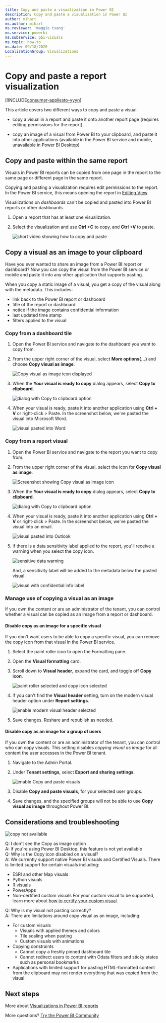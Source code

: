 ```yaml
---
title: Copy and paste a visualization in Power BI
description: Copy and paste a visualization in Power BI
author: mihart
ms.author: mihart
ms.reviewer: 'maggie tsang'
ms.service: powerbi
ms.subservice: pbi-visuals
ms.topic: how-to
ms.date: 09/18/2020
LocalizationGroup: Visualizations
---
```

# Copy and paste a report visualization

[!INCLUDE[consumer-appliesto-yyyn](../includes/consumer-appliesto-yyyn.md)]

This article covers two different ways to copy and paste a visual. 
* copy a visual in a report and paste it onto another report page (requires editing permissions for the report)

* copy an image of a visual from Power BI to your clipboard, and paste it into other applications (available in the Power BI service and mobile, unavailable in Power BI Desktop)

## Copy and paste within the same report
Visuals in Power BI reports can be copied from one page in the report to the same page or different page in the same report. 

Copying and pasting a visualization requires edit permissions to the report. In the Power BI service, this means opening the report in [Editing View](../consumer/end-user-reading-view.md). 

Visualizations on *dashboards* can't be copied and pasted into Power BI reports or other dashboards.

1. Open a report that has at least one visualization.  

2. Select the visualization and use **Ctrl +C** to copy, and **Ctrl +V** to paste.      

   ![short video showing how to copy and paste](media/power-bi-visualization-copy-paste/copypasteviznew.gif)


## Copy a visual as an image to your clipboard

Have you ever wanted to share an image from a Power BI report or dashboard? Now you can copy the visual from the Power BI service or mobile and paste it into any other application that supports pasting. 

When you copy a static image of a visual, you get a copy of the visual along with the metadata. This includes:
* link back to the Power BI report or dashboard
* title of the report or dashboard
* notice if the image contains confidential information
* last updated time stamp
* filters applied to the visual

### Copy from a dashboard tile

1. Open the Power BI service and navigate to the dashboard you want to copy from.

2. From the upper right corner of the visual, select **More options(...)** and choose **Copy visual as image**. 

    ![Copy visual as image icon displayed](media/power-bi-visualization-copy-paste/power-bi-copy-dashboard.png)

3. When the **Your visual is ready to copy** dialog appears, select **Copy to clipboard**.

    ![dialog with Copy to clipboard option](media/power-bi-visualization-copy-paste/power-bi-copied.png)

4. When your visual is ready, paste it into another application using **Ctrl + V** or right-click > Paste. In the screenshot below, we've pasted the visual into Microsoft Word. 

    ![visual pasted into Word](media/power-bi-visualization-copy-paste/power-bi-paste-word.png)

### Copy from a report visual 

1. Open the Power BI service and navigate to the report you want to copy from.

2. From the upper right corner of the visual, select the icon for **Copy visual as image**. 

    ![Screenshot showing Copy visual as image icon](media/power-bi-visualization-copy-paste/power-bi-copy-icon.png)

3. When the **Your visual is ready to copy** dialog appears, select **Copy to clipboard**.

    ![dialog with Copy to clipboard option](media/power-bi-visualization-copy-paste/power-bi-copied.png)


4. When your visual is ready, paste it into another application using **Ctrl + V** or right-click > Paste. In the screenshot below, we've pasted the visual into an email.

    ![visual pasted into Outlook](media/power-bi-visualization-copy-paste/power-bi-copy-email.png)

5. If there is a data sensitivity label applied to the report, you'll receive a warning when you select the copy icon.  

    ![sensitive data warning](media/power-bi-visualization-copy-paste/power-bi-sensitive.png)

    And, a sensitivity label will be added to the metadata below the pasted visual. 

    ![visual with confidential info label](media/power-bi-visualization-copy-paste/power-bi-confidential.png)

### Manage use of copying a visual as an image
If you own the content or are an administrator of the tenant, you can control whether a visual can be copied as an image from a report or dashboard.

#### Disable copy as an image for a specific visual
If you don't want users to be able to copy a specific visual, you can remove the copy icon from that visual in the Power BI service.    
1. Select the paint roller icon to open the Formatting pane. 

1. Open the **Visual formatting** card.
1. Scroll down to **Visual header**, expand the card, and toggle off **Copy icon**.

    ![paint roller selected and copy icon selected](media/power-bi-visualization-copy-paste/power-bi-visual-header.png)

1. If you can't find the **Visual header** setting, turn on the modern visual header option under **Report settings**. 

    ![enable modern visual header selected](media/power-bi-visualization-copy-paste/power-bi-use-modern.png)

1. Save changes. Reshare and republish as needed.

#### Disable copy as an image for a group of users

If you own the content or are an administrator of the tenant, you can control who can copy visuals. This setting disables *copying visual as image* for all content the user accesses in the Power BI tenant.
  
1. Navigate to the Admin Portal.

1. Under **Tenant settings**, select **Export and sharing settings**. 

    ![enable Copy and paste visuals](media/power-bi-visualization-copy-paste/power-bi-enable.png)

1. Disable **Copy and paste visuals**, for your selected user groups. 

1. Save changes, and the specified groups will not be able to use **Copy visual as image** throughout Power BI. 
  

## Considerations and troubleshooting

   ![copy not available](media/power-bi-visualization-copy-paste/power-bi-copy-grey.png)


Q: I don't see the Copy as image option    
A: If you're using Power BI Desktop, this feature is not yet available    
Q: Why is the Copy icon disabled on a visual?    
A: We currently support native Power BI visuals and Certified Visuals. There is limited support for certain visuals including: 
- ESRI and other Map visuals 
- Python visuals 
- R visuals 
- PowerApps 
- Non-certified custom visuals 
For your custom visual to be supported, learn more about [how to certify your custom visual](../developer/visuals/power-bi-custom-visuals-certified.md). 


Q: Why is my visual not pasting correctly?    
A: There are limitations around copy visual as an image, including: 
- For custom visuals 
    - Visuals with applied themes and colors 
    - Tile scaling when pasting 
    - Custom visuals with animations 
- Copying constraints 
    - Cannot copy a freshly pinned dashboard tile 
    - Cannot redirect users to content with Odata filters and sticky states such as personal bookmarks 
- Applications with limited support for pasting HTML-formatted content from the clipboard may not render everything that was copied from the visual 



## Next steps
More about [Visualizations in Power BI reports](power-bi-report-visualizations.md)

More questions? [Try the Power BI Community](https://community.powerbi.com/)

